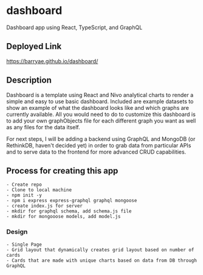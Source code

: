 # dashboard

Dashboard app using React, TypeScript, and GraphQL

## Deployed Link

<https://barryae.github.io/dashboard/>

## Description

Dashboard is a template using React and Nivo analytical charts to render a simple and easy to use basic dashboard. Included are example datasets to show an example of what the dashboard looks like and which graphs are currently available. All you would need to do to customize this dashboard is to add your own graphObjects file for each different graph you want as well as any files for the data itself. 

For next steps, I will be adding a backend using GraphQL and MongoDB (or RethinkDB, haven't decided yet) in order to grab data from particular APIs and to serve data to the frontend for more advanced CRUD capabilities.  

## Process for creating this app

    - Create repo
    - Clone to local machine
    - npm init -y
    - npm i express express-graphql graphql mongoose
    - create index.js for server
    - mkdir for graphql schema, add schema.js file
    - mkdir for mongooose models, add model.js

### Design

    - Single Page
    - Grid layout that dynamically creates grid layout based on number of cards
    - Cards that are made with unique charts based on data from DB through GraphQL

